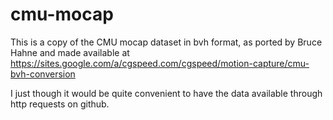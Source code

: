 # cmu-mocap

This is a copy of the CMU mocap dataset in bvh format, as ported by Bruce Hahne and made available at https://sites.google.com/a/cgspeed.com/cgspeed/motion-capture/cmu-bvh-conversion

I just though it would be quite convenient to have the data available through http requests on github.
